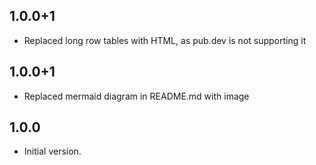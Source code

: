 ## 1.0.0+1

- Replaced long row tables with HTML, as pub.dev is not supporting it

## 1.0.0+1

- Replaced mermaid diagram in README.md with image

## 1.0.0

- Initial version.